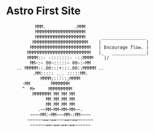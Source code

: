 # Astro First Site

               MMM.           .MMM
               MMMMMMMMMMMMMMMMMMM
               MMMMMMMMMMMMMMMMMMM      _________________
              MMMMMMMMMMMMMMMMMMMMM    |                 |
             MMMMMMMMMMMMMMMMMMMMMMM   | Encourage flow. |
            MMMMMMMMMMMMMMMMMMMMMMMM   |_   _____________|
            MMMM::- -:::::::- -::MMMM    |/
             MM~:~ 00~:::::~ 00~:~MM
        .. MMMMM::.00:::+:::.00::MMMMM ..
              .MM::::: ._. :::::MM.
                 MMMM;:::::;MMMM
          -MM        MMMMMMM
          ^  M+     MMMMMMMMM
              MMMMMMM MM MM MM
                   MM MM MM MM
                   MM MM MM MM
                .~~MM~MM~MM~MM~~.
             ~~~~MM:~MM~~~MM~:MM~~~~
            ~~~~~~==~==~~~==~==~~~~~~
             ~~~~~~==~==~==~==~~~~~~